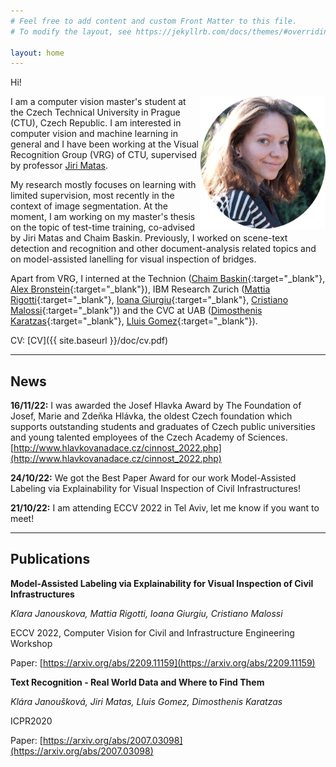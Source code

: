 ```yaml
---
# Feel free to add content and custom Front Matter to this file.
# To modify the layout, see https://jekyllrb.com/docs/themes/#overriding-theme-defaults

layout: home
---
```


Hi!

<img src="/doc/current.jpg" width="200" style="float: right;" />
<!-- ![profile photo]({{ site.baseurl }}/doc/current.jpeg =100x;") -->

I am a computer vision master's student at the Czech Technical University in Prague (CTU), Czech Republic.
I am interested in computer vision and machine learning in general and I have been working at the Visual Recognition Group (VRG) of CTU, supervised by professor [Jiri Matas](https://scholar.google.com/citations?user=EJCNY6QAAAAJ&hl=en).

My research mostly focuses on learning with limited supervision, most recently in the context of image segmentation. At the moment, I am working on my master's thesis on the topic of test-time training, co-advised by Jiri Matas and Chaim Baskin. Previously, I worked on scene-text detection and recognition and other document-analysis related topics and on model-assisted lanelling for visual inspection of bridges.

Apart from VRG, I interned at the Technion ([Chaim Baskin](https://scholar.google.co.il/citations?user=lfWCxJYAAAAJ&hl=en){:target="_blank"}, [Alex Bronstein](https://scholar.google.co.il/citations?user=lafKN0sAAAAJ&hl=en){:target="_blank"}), IBM Research Zurich ([Mattia Rigotti](https://scholar.google.co.il/citations?hl=en&user=TmHt7CwAAAAJ&view_op=list_works&sortby=pubdate){:target="_blank"}, [Ioana Giurgiu](https://scholar.google.co.il/citations?hl=en&user=2NI-034AAAAJ){:target="_blank"}, [Cristiano Malossi](https://scholar.google.co.il/citations?hl=en&user=OSEugosAAAAJ){:target="_blank"}) and the CVC at UAB ([Dimosthenis Karatzas](https://scholar.google.co.il/citations?user=xASEtrUAAAAJ&hl=en){:target="_blank"}, [Lluis Gomez](https://scholar.google.co.il/citations?user=U5DQ99QAAAAJ&hl=en){:target="_blank"}).


CV: [CV]({{ site.baseurl }}/doc/cv.pdf)

***

## News
**16/11/22:** I was awarded the Josef Hlavka Award by The Foundation of Josef, Marie and Zdeňka Hlávka, the oldest Czech foundation which supports outstanding students and graduates of Czech public universities and young talented employees of the Czech Academy of Sciences.
[http://www.hlavkovanadace.cz/cinnost_2022.php](http://www.hlavkovanadace.cz/cinnost_2022.php)

**24/10/22:** We got the Best Paper Award for our work Model-Assisted Labeling via Explainability for Visual Inspection of Civil Infrastructures!

**21/10/22:** I am attending ECCV 2022 in Tel Aviv, let me know if you want to meet!

***

## Publications

**Model-Assisted Labeling via Explainability for Visual Inspection of Civil Infrastructures**

*Klara Janouskova, Mattia Rigotti, Ioana Giurgiu, Cristiano Malossi*

ECCV 2022, Computer Vision for Civil and Infrastructure Engineering Workshop

Paper: [https://arxiv.org/abs/2209.11159](https://arxiv.org/abs/2209.11159)

**Text Recognition - Real World Data and Where to Find Them**

*Klára Janoušková, Jiri Matas, Lluis Gomez, Dimosthenis Karatzas*

ICPR2020

Paper: [https://arxiv.org/abs/2007.03098](https://arxiv.org/abs/2007.03098)

